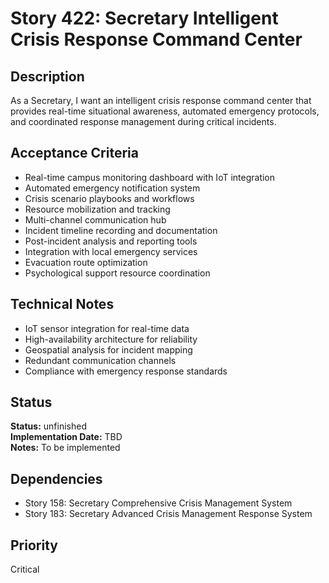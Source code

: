 # Story 422: Secretary Intelligent Crisis Response Command Center

## Description
As a Secretary, I want an intelligent crisis response command center that provides real-time situational awareness, automated emergency protocols, and coordinated response management during critical incidents.

## Acceptance Criteria
- Real-time campus monitoring dashboard with IoT integration
- Automated emergency notification system
- Crisis scenario playbooks and workflows
- Resource mobilization and tracking
- Multi-channel communication hub
- Incident timeline recording and documentation
- Post-incident analysis and reporting tools
- Integration with local emergency services
- Evacuation route optimization
- Psychological support resource coordination

## Technical Notes
- IoT sensor integration for real-time data
- High-availability architecture for reliability
- Geospatial analysis for incident mapping
- Redundant communication channels
- Compliance with emergency response standards


## Status
**Status:** unfinished  
**Implementation Date:** TBD  
**Notes:** To be implemented
## Dependencies
- Story 158: Secretary Comprehensive Crisis Management System
- Story 183: Secretary Advanced Crisis Management Response System

## Priority
Critical